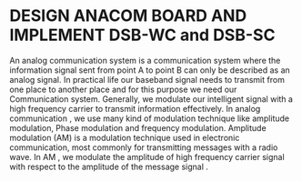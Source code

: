 # DESIGN ANACOM BOARD AND IMPLEMENT DSB-WC and DSB-SC
An analog communication system is a communication system where the information signal sent from point A to point B can only be described as an analog signal. In practical life our baseband  signal needs to transmit from one place to another place and for this purpose we need our  Communication system. Generally, we modulate our intelligent signal with a high frequency 
carrier to transmit information effectively. In analog communication , we use many kind of modulation technique like amplitude modulation,  Phase modulation and frequency modulation. Amplitude modulation (AM) is a modulation 
technique used in electronic communication, most commonly for transmitting messages with a  radio wave. In AM , we modulate the amplitude of high frequency carrier signal with respect to the amplitude of the message signal .
